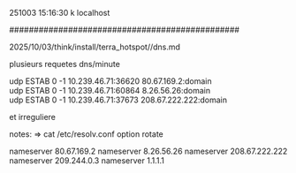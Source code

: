 251003
15:16:30
k
localhost

###############################################

2025/10/03/think/install/terra_hotspot//dns.md

plusieurs requetes dns/minute

udp     ESTAB    0        -1          10.239.46.71:36620         80.67.169.2:domain  
udp     ESTAB    0        -1          10.239.46.71:60864          8.26.56.26:domain  
udp     ESTAB    0        -1          10.239.46.71:37673      208.67.222.222:domain 

et irreguliere

notes:
=> cat /etc/resolv.conf 
option rotate

nameserver 80.67.169.2
nameserver 8.26.56.26
nameserver 208.67.222.222
nameserver 209.244.0.3
nameserver 1.1.1.1

